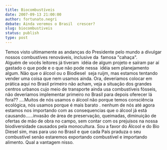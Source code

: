 ```yaml
---
title: Biocombustíveis
date: 2007-09-13 21:00:00
author: fortunato.negri
debate: Ainda veremos o Brasil  crescer?
slug: biocombustiveis
status: publish 
type: post
---
```


Temos visto ultimamente as andanças do Presidente pelo mundo a divulgar nossos combustíves renováveis, inclusive da  famosa "cahaça".         Alguém de vocês leitores já tiveram  idéia de algum projeto e saíram par aí gastado o que pode e o que não pode nessa  idéia sem planejamento algum. Não que o álcool ou o Biodiesel  seja ruijm, mas estamos tentando vender uma coisa que nem usamos ainda. Ora, deveriamos colocar em prática aqui no Brasil primeiro não acham, veja a situação dos grandes centros urbanos cujo meio de transporte ainda usa combustíveis fósseis, não deveriamos implementar primeiro no Brasil para depois oferecer lá fora?? ....Muitos de nós usamos o álcool não porque temos consciência ecológica, nós usamos porque é mais barato . nenhum de nós até agora estamos nos importando com as consequencias que o álcool já está causando......invasão de área de preservação, queimadas, diminuição de ofertas de mão de obra no campo, sem contar com os prejuisos na nossa biodiversidade causados pela monocultura. Sou a favor do Álcool e do Bio Diesel sim, mas para uso no Brasil e que cada País praduza o seu combustível senão estaremos exportando combustível e importando alimento. Qual a vantagem nisso.
